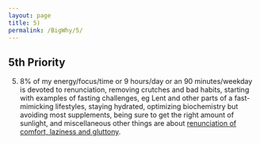 ```yaml
---
layout: page
title: 5)
permalink: /BigWhy/5/
---
```



## 5th Priority 


5) 8% of my energy/focus/time or 9 hours/day or an 90 minutes/weekday is devoted to renunciation, removing crutches and bad habits, starting with examples of fasting challenges, eg Lent and other parts of a fast-mimicking lifestyles, staying hydrated, optimizing biochemistry but avoiding most supplements, being sure to get the right amount of sunlight, and miscellaneous other things are about [renunciation of comfort, laziness and gluttony](https://bigwhypro.github.io/BigWhy/5/).

